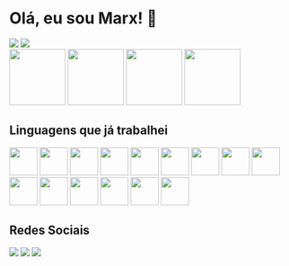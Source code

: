 # Olá, eu sou Marx! 👋
<div>
  <img src="https://github-readme-stats.vercel.app/api?username=marxvictor&show_icons=true&theme=shadow_red"/>
  <img src="https://github-readme-stats.vercel.app/api/top-langs/?username=marxvictor&layout=compact&theme=shadow_red"/>
</div>

<div> 
  <img height="100px" src="https://i.pinimg.com/originals/f4/e8/b7/f4e8b71f10a099140a1d284691c1c26f.gif"/>
  <img height="100px" src="https://i.pinimg.com/originals/f2/0f/05/f20f050405ffd020bc8e81e266afc2f9.gif"/>
  <img height="100px" src="https://i.pinimg.com/originals/8c/dc/13/8cdc13272525d79e858afba733529235.gif"/>
  <img height="100px" src="https://i.pinimg.com/originals/b5/dc/76/b5dc7620d2e185d2211f667ec510831b.gif"/>
</div>

<div>
  <h2>Linguagens que já trabalhei</h2>
  <img height="50px" src="https://cdn.jsdelivr.net/gh/devicons/devicon@latest/icons/c/c-original.svg" />
  <img height="50px" src="https://cdn.jsdelivr.net/gh/devicons/devicon@latest/icons/cplusplus/cplusplus-original.svg" />
  <img height="50px" src="https://cdn.jsdelivr.net/gh/devicons/devicon@latest/icons/python/python-original.svg" />
  <img height="50px" src="https://cdn.jsdelivr.net/gh/devicons/devicon@latest/icons/java/java-original.svg" />
  <img height="50px" src="https://cdn.jsdelivr.net/gh/devicons/devicon@latest/icons/javascript/javascript-original.svg" />
  <img height="50px" src="https://cdn.jsdelivr.net/gh/devicons/devicon@latest/icons/go/go-original-wordmark.svg" />
  <img height="50px" src="https://cdn.jsdelivr.net/gh/devicons/devicon@latest/icons/flutter/flutter-original.svg" />
  <img height="50px" src="https://cdn.jsdelivr.net/gh/devicons/devicon@latest/icons/dart/dart-original-wordmark.svg" />
  <img height="50px" src="https://cdn.jsdelivr.net/gh/devicons/devicon@latest/icons/html5/html5-original-wordmark.svg" />
  <img height="50px" src="https://cdn.jsdelivr.net/gh/devicons/devicon@latest/icons/css3/css3-original-wordmark.svg" />
  <img height="50px" src="https://cdn.jsdelivr.net/gh/devicons/devicon@latest/icons/react/react-original-wordmark.svg" />
  <img height="50px" src="https://cdn.jsdelivr.net/gh/devicons/devicon@latest/icons/prolog/prolog-original-wordmark.svg" />
  <img height="50px" src="https://cdn.jsdelivr.net/gh/devicons/devicon@latest/icons/arduino/arduino-original-wordmark.svg" />
  <img height="50px" src="https://cdn.jsdelivr.net/gh/devicons/devicon@latest/icons/mysql/mysql-original-wordmark.svg" />
  <img height="50px" src="https://cdn.jsdelivr.net/gh/devicons/devicon@latest/icons/git/git-original-wordmark.svg" />
</div>

<div>
  <h2>Redes Sociais</h2>
  <a href="" target="_blank"><img src="https://img.shields.io/badge/Instagram-E4405F?style=for-the-badge&logo=instagram&logoColor=white"/><a/>
  <a href="" target="_blank"><img src="https://img.shields.io/badge/LinkedIn-0077B5?style=for-the-badge&logo=linkedin&logoColor=white"/></a>
  <a href="" target="_blank"><img src="https://img.shields.io/badge/Pinterest-%23E60023.svg?&style=for-the-badge&logo=Pinterest&logoColor=white"/></a>
</div>
